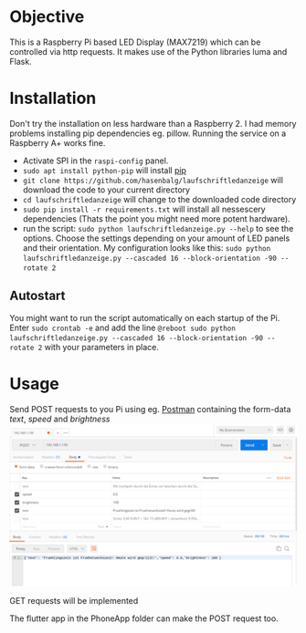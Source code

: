 # Objective
This is a Raspberry Pi based LED Display (MAX7219) which can be controlled via http requests. It makes use of the Python libraries luma and Flask.



# Installation
Don't try the installation on less hardware than a Raspberry 2. I had memory problems installing pip dependencies eg. pillow. Running the service on a Raspberry A+ works fine.  

- Activate SPI in the `raspi-config` panel.
- `sudo apt install python-pip` will install [pip](https://packaging.python.org/guides/installing-using-linux-tools/)
- `git clone https://github.com/hasenbalg/laufschriftledanzeige` will download the code to your current directory
- `cd laufschriftledanzeige` will change to the downloaded code directory
- `sudo pip install -r requirements.txt` will install all nessescery dependencies (Thats the point you might need more potent hardware).
- run the script: `sudo python laufschriftledanzeige.py --help` to see the options.
Choose the settings depending on your amount of LED panels and their orientation.
My configuration looks like this: `sudo python laufschriftledanzeige.py --cascaded 16 --block-orientation -90 --rotate 2`

## Autostart
You might want to run the script automatically on each startup of the Pi. Enter `sudo crontab -e` and add the line `@reboot sudo python laufschriftledanzeige.py --cascaded 16 --block-orientation -90 --rotate 2` with your parameters in place.

# Usage

Send POST requests to you Pi using eg. [Postman](https://www.getpostman.com/) containing the form-data *text*, *speed* and *brightness*
![Postman screenshot](postman.png "My Postman example")


GET requests will be implemented

The flutter app in the PhoneApp folder can make the POST request too. 
